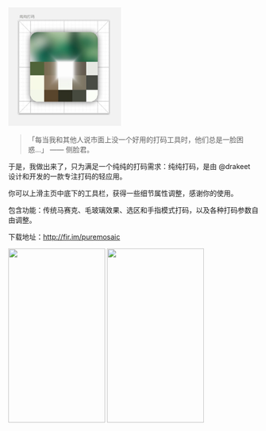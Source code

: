 <img class="alignnone wp-image-949" src="/assets/img/2015-07-09-pure-mosaic.jpg" alt="sk" width="227" height="239" />

> 「每当我和其他人说市面上没一个好用的打码工具时，他们总是一脸困惑...」
—— 侧脸君。

于是，我做出来了，只为满足一个纯纯的打码需求：纯纯打码，是由 @drakeet 设计和开发的一款专注打码的轻应用。

你可以上滑主页中底下的工具栏，获得一些细节属性调整，感谢你的使用。

包含功能：传统马赛克、毛玻璃效果、选区和手指模式打码，以及各种打码参数自由调整。


下载地址：<a href="http://fir.im/puremosaic" target="_blank">http://fir.im/puremosaic</a>

<img class="" src="http://firimg.fir.im/82578ca8adbd6332572f4911b27428d15318de2a" alt="" width="195" height="351" /> <img src="http://firimg.fir.im/6e04cbf38900771363358828dfdca5c41635c97c" alt="" width="195" height="351" />
